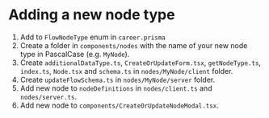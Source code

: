 # Adding a new node type

1. Add to `FlowNodeType` enum in `career.prisma`
2. Create a folder in `components/nodes` with the name of your new node type in PascalCase (e.g. `MyNode`).
3. Create `additionalDataType.ts`, `CreateOrUpdateForm.tsx`, `getNodeType.ts`, `index.ts`, `Node.tsx` and `schema.ts` in `nodes/MyNode/client` folder.
4. Create `updateFlowSchema.ts` in `nodes/MyNode/server` folder.
5. Add new node to `nodeDefinitions` in `nodes/client.ts` and `nodes/server.ts`.
6. Add new node to `components/CreateOrUpdateNodeModal.tsx`.
